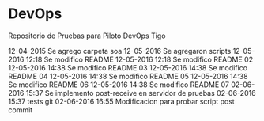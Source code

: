 # DevOps
 Repositorio de Pruebas para Piloto DevOps Tigo

12-04-2015 Se agrego carpeta soa 
12-05-2016 Se agregaron scripts
12-05-2016 12:18 Se modifico README 
12-05-2016 12:18 Se modifico README 02
12-05-2016 14:38 Se modifico README 03
12-05-2016 14:38 Se modifico README 04
12-05-2016 14:38 Se modifico README 05
12-05-2016 14:38 Se modifico README 06
12-05-2016 14:38 Se modifico README 07
02-06-2016 15:37 Se implemento post-receive en servidor de pruebas
02-06-2016 15:37 tests git
02-06-2016 16:55 Modificacion para probar script post commit

